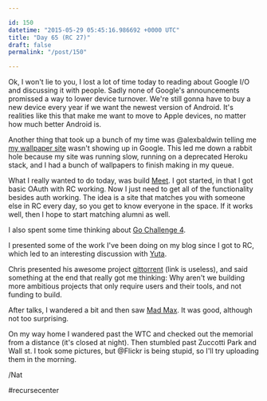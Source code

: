```yaml
---

id: 150
datetime: "2015-05-29 05:45:16.986692 +0000 UTC"
title: "Day 65 (RC 27)"
draft: false
permalink: "/post/150"

---
```


Ok, I won't lie to you, I lost a lot of time today to reading about Google I/O and discussing it with people. Sadly none of Google's announcements promissed a way to lower device turnover. We're still gonna have to buy a new device every year if we want the newest version of Android. It's realities like this that make me want to move to Apple devices, no matter how much better Android is.

Another thing that took up a bunch of my time was @alexbaldwin telling me [my wallpaper site](http://walls.natwelch.com) wasn't showing up in Google. This led me down a rabbit hole because my site was running slow, running on a deprecated Heroku stack, and I had a bunch of wallpapers to finish making in my queue.

What I really wanted to do today, was build [Meet](http://github.com/icco/meet). I got started, in that I got basic OAuth with RC working. Now I just need to get all of the functionality besides auth working. The idea is a site that matches you with someone else in RC every day, so you get to know everyone in the space. If it works well, then I hope to start matching alumni as well.

I also spent some time thinking about [Go Challenge 4](http://golang-challenge.com/go-challenge4/).

I presented some of the work I've been doing on my blog since I got to RC, which led to an interesting discussion with [Yuta](https://twitter.com/kenzan100).

Chris presented his awesome project [gittorrent](https://github.com/cjb/GitTorrent) (link is useless), and said something at the end that really got me thinking: Why aren't we building more ambitious projects that only require users and their tools, and not funding to build.

After talks, I wandered a bit and then saw [Mad Max](https://en.wikipedia.org/wiki/Mad_Max:_Fury_Road). It was good, although not too surprising. 

On my way home I wandered past the WTC and checked out the memorial from a distance (it's closed at night). Then stumbled past Zuccotti Park and Wall st. I took some pictures, but @Flickr is being stupid, so I'll try uploading them in the morning.

/Nat

#recursecenter
